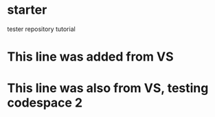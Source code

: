 # starter
tester repository tutorial

# This line was added from VS
# This line was also from VS, testing codespace 2
